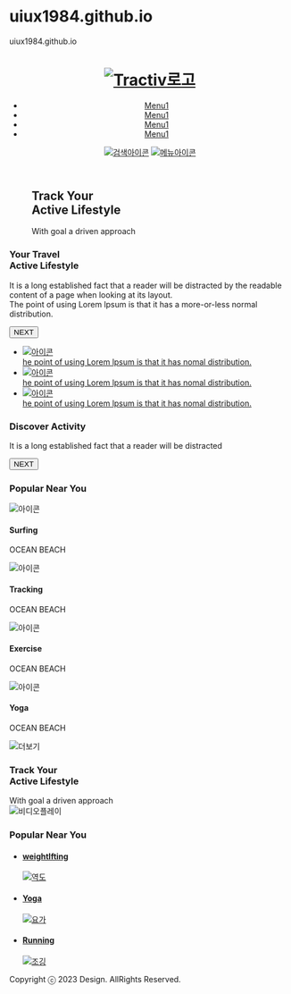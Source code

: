 # uiux1984.github.io
uiux1984.github.io

<!DOCTYPE html>
<html lang="en">
<head>
    <meta charset="UTF-8">
    <meta http-equiv="X-UA-Compatible" content="IE=edge">
    <meta name="viewport" content="width=device-width, initial-scale=1.0">
    <title>PC_layout_basic</title>
    <link rel="stylesheet" href="css/reset.css">
    <link rel="stylesheet" href="css/style.css">
</head>
<body>
    <div class="wrap">
        <header id="header" class="clearFix">
            <div class="logo">
                <h1>
                    <a href="#"><img src="img/logo.svg" alt="Tractiv로고"></a>
                </h1>
            </div>
            <nav id="gnb">
                <ul class="clearFix">
                    <li><a href="#">Menu1</a></li>
                    <li><a href="#">Menu1</a></li>
                    <li><a href="#">Menu1</a></li>
                    <li><a href="#">Menu1</a></li>
                </ul>
            </nav>
            <div class="srh">
                <a href="#"><img src="img/search_btn.svg" alt="검색아이콘"></a>
                <a href="#"><img src="img/h_icon2.svg" alt="메뉴아이콘"></a>
            </div>
        </header>
        <figure id="figure">
            <div class="figure_card">
                <div class="figure_tit">
                    <h2>Track Your<br>Active Lifestyle</h2>
                    <span>With goal a driven approach</span>
                </div>
            </div>
        </figure>
        <div class="container1328">
            <div class="travel">
                <div class="travel_tit">
                    <h3 class="black_tit">Your Travel<br>Active Lifestyle</h3>
                    <p>It is a long established fact that a reader will be distracted by the readable content of a page when looking at its layout.<br>The point of using Lorem lpsum is that it has a more-or-less normal distribution.</p>
                    <span><button class="btn_orange">NEXT</button></span>
                </div>
                <div class="travel_list">
                    <ul>
                        <li class="clearFix">
                            <a href="#">
                                <div class="img">
                                    <img src="img/IconHiking.svg" alt="아이콘">
                                </div>
                                <span>he point of using Lorem lpsum is that it has nomal distribution.</span>
                            </a>
                        </li>
                        <li class="clearFix">
                            <a href="#">
                                <div class="img">
                                    <img src="img/IconHiking.svg" alt="아이콘">
                                </div>
                                <span>he point of using Lorem lpsum is that it has nomal distribution.</span>
                            </a>
                        </li>
                        <li class="clearFix">
                            <a href="#">
                                <div class="img">
                                    <img src="img/IconHiking.svg" alt="아이콘">
                                </div>
                                <span>he point of using Lorem lpsum is that it has nomal distribution.</span>
                            </a>
                        </li>
                    </ul>
                </div>
            </div>
        </div>
        <section class="discover">
            <div class="container1328">
                <div class="discover_tit">
                    <h3>Discover Activity</h3>
                    <p>It is a long established fact that a reader will be distracted</p>
                    <span><button class="btn_w">NEXT</button></span>
                </div>
            </div>
        </section>
        <div class="container1328">
            <section class="popular4">
                <h3 class="black_tit">Popular Near You</h3>
                <div class="popular4_list clearFix">
                    <div class="list1">
                        <div class="thumb">
                            <span></span>
                            <div class="thumb_icon"><img src="img/sec3_icon.svg" alt="아이콘"></div>
                            <div class="thumb_txt">
                                <h4>Surfing</h4>
                                <p>OCEAN BEACH</p>
                            </div>
                         </div><!--thumb-->
                    </div>
                    <div class="list2">
                        <div class="thumb">
                            <span></span>
                            <div class="thumb_icon"><img src="img/sec3_icon.svg" alt="아이콘"></div>
                            <div class="thumb_txt">
                                <h4>Tracking</h4>
                                <p>OCEAN BEACH</p>
                            </div>
                         </div><!--thumb-->
                    </div>
                    <div class="list3">
                        <div class="thumb">
                            <span></span>
                            <div class="thumb_icon"><img src="img/sec3_icon.svg" alt="아이콘"></div>
                            <div class="thumb_txt">
                                <h4>Exercise</h4>
                                <p>OCEAN BEACH</p>
                            </div>
                         </div><!--thumb-->
                    </div>
                    <div class="list4 last" >
                        <div class="thumb">
                            <span></span>
                            <div class="thumb_icon"><img src="img/sec3_icon.svg" alt="아이콘"></div>
                            <div class="thumb_txt">
                                <h4>Yoga</h4>
                                <p>OCEAN BEACH</p>
                            </div>
                         </div><!--thumb-->
                    </div>
                </div>
                <span><img src="img/moreBtn.svg" alt="더보기"></span>
            </section>
            <section class="track">
                <div class="track_tit">
                    <h3>Track Your<br>Active Lifestyle</h3>
                    <span>With goal a driven approach</span>
                </div>
                <div class="track_pbtn">
                    <img src="img/pbtn.svg" alt="비디오플레이">
                </div>
            </section>
            <section class="popular3">
                <h3 class="black_tit">Popular Near You</h3>
                <ul class="popular3_list clearFix">
                    <li>
                        <a href="#">
                            <div class="info">
                                <h4>weightlfting</h4>
                            </div>
                            <img src="img/sec4_p1.jpg" alt="역도">
                        </a>
                    </li>
                    <li>
                        <a href="#">
                            <div class="info">
                                <h4>Yoga</h4>
                            </div>
                            <img src="img/sec4_p2.jpg" alt="요가">
                        </a>
                    </li>
                    <li class="last">
                        <a href="#">
                            <div class="info">
                                <h4>Running</h4>
                            </div>
                            <img src="img/sec4_p3.jpg" alt="조깅">
                        </a>
                    </li>
                </ul>
            </section>
        </div>
        <footer id="footer">
            <p>Copyright ⓒ 2023 Design. AllRights Reserved.</p>
        </footer>
    </div>
</body>
</html>
